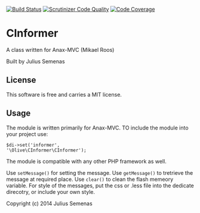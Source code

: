 [![Build Status](https://travis-ci.org/agniukaitis/CInformer.svg?branch=master)](https://travis-ci.org/agniukaitis/CInformer)
[![Scrutinizer Code Quality](https://scrutinizer-ci.com/g/agniukaitis/CInformer/badges/quality-score.png?b=master)](https://scrutinizer-ci.com/g/agniukaitis/CInformer/?branch=master)
[![Code Coverage](https://scrutinizer-ci.com/g/agniukaitis/CInformer/badges/coverage.png?b=master)](https://scrutinizer-ci.com/g/agniukaitis/CInformer/?branch=master)

CInformer
=========

A class written for Anax-MVC (Mikael Roos) 
 
Built by Julius Semenas
 
License 
------------------
 
This software is free and carries a MIT license.
 

Usage 
------------------
The module is written primarily for Anax-MVC. TO include the module into your project use:

<code>$di->set('informer', '\Olive\CInformer\CInformer');</code>

The module is compatible with any other PHP framework as well.


Use <code>setMessage()</code> for setting the message. Use <code>getMessage()</code> to tretrieve the message at required place. Use <code>clear()</code> to clean the flash memeory variable. For style of the messages, put the css or .less file into the dedicate direcotry, or include your own style.


 
Copyright (c) 2014 Julius Semenas
